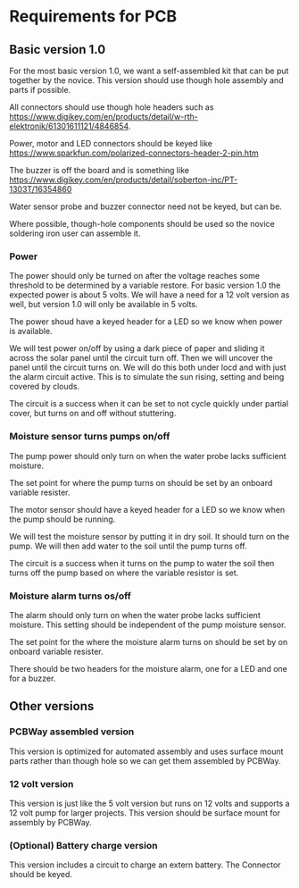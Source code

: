 # Requirements for PCB

## Basic version 1.0

For the most basic version 1.0, we want a self-assembled kit that can be put together by the
novice.  This version should use though hole assembly and parts if possible.

All connectors should use though hole headers such as https://www.digikey.com/en/products/detail/w-rth-elektronik/61301611121/4846854.

Power, motor and LED connectors should be keyed like https://www.sparkfun.com/polarized-connectors-header-2-pin.htm

The buzzer is off the board and is something like https://www.digikey.com/en/products/detail/soberton-inc/PT-1303T/16354860

Water sensor probe and buzzer connector need not be keyed, but can be.

Where possible, though-hole components should be used so the novice soldering iron user can assemble it.


### Power 

The power should only be turned on after the voltage reaches some threshold to be determined by 
a variable restore. For basic version 1.0 the expected power is about 5 volts.  We will have a need for a 12 volt 
version as well, but version 1.0 will only be available in 5 volts.

The power shoud have a keyed header for a LED so we know when power is available.

We will test power on/off by using a dark piece of paper and sliding it across the solar panel until the 
circuit turn off.  Then we will uncover the panel until the circuit turns on.  We will do this both under locd
and with just the alarm circuit active.  This is to simulate the sun rising, setting and being covered by clouds.

The circuit is a success when it can be set to not cycle quickly under partial cover, but turns on and off
without stuttering.

### Moisture sensor turns pumps on/off

The pump power should only turn on when the water probe lacks sufficient moisture.  

The set point for where the pump turns on should be set by an onboard variable resister. 

The motor sensor should have a keyed header for a LED so we know when the pump should be running.

We will test the moisture sensor by putting it in dry soil.  It should turn on the pump.  We will then 
add water to the soil until the pump turns off. 

The circuit is a success when it turns on the pump to water the soil then turns off the pump based on
where the variable resistor is set.

### Moisture alarm turns os/off

The alarm should only turn on when the water probe lacks sufficient moisture.  This setting should be 
independent of the pump moisture sensor.

The set point for the where the moisture alarm turns on should be set by on onboard variable resister.

There should be two headers for the moisture alarm, one for a LED and one for a buzzer.

## Other versions 

### PCBWay assembled version

This version is optimized for automated assembly and uses surface mount parts rather than though hole so we
can get them assembled by PCBWay.

### 12 volt version

This version is just like the 5 volt version but runs on 12 volts and supports a 12 volt pump for larger 
projects.  This version should be surface mount for assembly by PCBWay.

### (Optional) Battery charge version

This version includes a circuit to charge an extern battery.  The Connector should be keyed.

